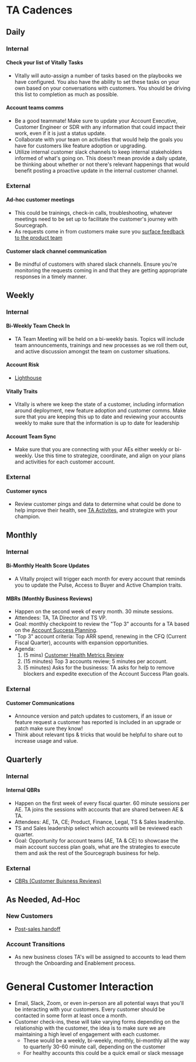 # TA Cadences

## Daily

### Internal

#### Check your list of Vitally Tasks

- Vitally will auto-assign a number of tasks based on the playbooks we have configured. You also have the ability to set these tasks on your own based on your conversations with customers. You should be driving this list to completion as much as possible.

#### Account teams comms

- Be a good teammate! Make sure to update your Account Executive, Customer Engineer or SDR with any information that could impact their work, even if it is just a status update.
- Collaborate with your team on activities that would help the goals you have for customers like feature adoption or upgrading.
- Utilize internal customer slack channels to keep internal stakeholders informed of what's going on. This doesn't mean provide a daily update, be thinking about whether or not there's relevant happenings that would benefit posting a proactive update in the internal customer channel.

### External

#### Ad-hoc customer meetings

- This could be trainings, check-in calls, troubleshooting, whatever meetings need to be set up to facilitate the customer's journey with Sourcegraph.
- As requests come in from customers make sure you [surface feedback to the product team](../../../product/process/feedback/surfacing_product_feedback.md)

#### Customer slack channel communication

- Be mindful of customers with shared slack channels. Ensure you're monitoring the requests coming in and that they are getting appropriate responses in a timely manner.

## Weekly

### Internal

#### Bi-Weekly Team Check In

- TA Team Meeting will be held on a bi-weekly basis. Topics will include team announcements, trainings and new processes as we roll them out, and active discussion amongst the team on customer situations.

#### Account Risk

- [Lighthouse](../team-culture/working-with-customers/#sts=Lighthouse%20Program)

#### Vitally Traits

- Vitally is where we keep the state of a customer, including information around deployment, new feature adoption and customer comms. Make sure that you are keeping this up to date and reviewing your accounts weekly to make sure that the information is up to date for leadership

#### Account Team Sync

- Make sure that you are connecting with your AEs either weekly or bi-weekly. Use this time to strategize, coordinate, and align on your plans and activities for each customer account.

### External

#### Customer syncs

- Review customer pings and data to determine what could be done to help improve their health, see [TA Activites](./ta-scenarios.md), and strategize with your champion.

## Monthly

### Internal

#### Bi-Monthly Health Score Updates

- A Vitally project will trigger each month for every account that reminds you to update the Pulse, Access to Buyer and Active Champion traits.

#### MBRs (Monthly Business Reviews)

- Happen on the second week of every month. 30 minute sessions.
- Attendees: TA, TA Director and TS VP.
- Goal: monthly checkpoint to review the "Top 3" accounts for a TA based on the [Account Success Planning](../team-culture/working-with-customers.md/#success-plans).
- "Top 3" account criteria: Top ARR spend, renewing in the CFQ (Current Fiscal Quarter), accounts with expansion opportunities.
- Agenda:
  1. (5 mins) [Customer Health Metrics Review](https://sourcegraph.vitally.io/hubs/c6b472f7-01b4-45ce-b95b-749b9a4d1f24/7fa20112-4023-47a2-8a44-50d1179b0d03)
  2. (15 minutes) Top 3 accounts review; 5 minutes per account.
  3. (5 minutes) Asks for the businesss: TA asks for help to remove blockers and expedite execution of the Account Success Plan goals.

### External

#### Customer Communications

- Announce version and patch updates to customers, if an issue or feature request a customer has reported is included in an upgrade or patch make sure they know!
- Think about relevant tips & tricks that would be helpful to share out to increase usage and value.

## Quarterly

### Internal

#### Internal QBRs

- Happen on the first week of every fiscal quarter. 60 minute sessions per AE. TA joins the sessions with accounts that are shared between AE & TA.
- Attendees: AE, TA, CE; Product, Finance, Legal, TS & Sales leadership.
- TS and Sales leadership select which accounts will be reviewed each quarter.
- Goal: Opportunity for account teams (AE, TA & CE) to showcase the main account success plan goals, what are the strategies to execute them and ask the rest of the Sourcegraph business for help.

### External

- [CBRs (Customer Buisness Reviews)](../team-culture/working-with-customers/#cbrs)

## As Needed, Ad-Hoc

### New Customers

- [Post-sales handoff](../team-culture/working-with-customers.md#post-sales-handoff)

### Account Transitions

- As new business closes TA's will be assigned to accounts to lead them through the Onboarding and Enablement process.

# General Customer Interaction

- Email, Slack, Zoom, or even in-person are all potential ways that you'll be interacting with your customers. Every customer should be contacted in some form at least once a month.
- Customer check-ins, these will take varying forms depending on the relationship with the customer, the idea is to make sure we are maintaining a high level of engagement with each customer.
  - These would be a weekly, bi-weekly, monthly, bi-monthly all the way to quarterly 30-60 minute call, depending on the customer
  - For healthy accounts this could be a quick email or slack message
